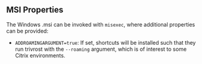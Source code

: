 ## MSI Properties

The Windows .msi can be invoked with `misexec`, where additional properties can be provided:

* `ADDROAMINGARGUMENT=true`: If set, shortcuts will be installed such that they run trivrost with the `--roaming` argument, which is of interest to some Citrix environments.
